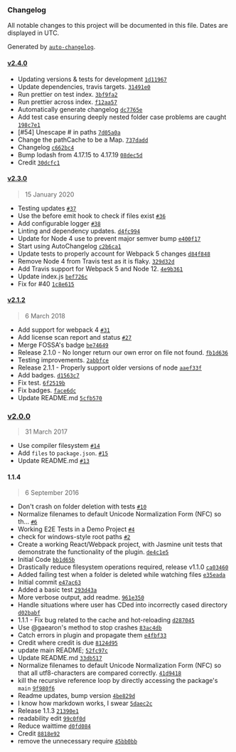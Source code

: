 ### Changelog

All notable changes to this project will be documented in this file. Dates are displayed in UTC.

Generated by [`auto-changelog`](https://github.com/CookPete/auto-changelog).

#### [v2.4.0](https://github.com/Urthen/case-sensitive-paths-webpack-plugin/compare/v2.3.0...v2.4.0)

- Updating versions & tests for development [`1d11967`](https://github.com/Urthen/case-sensitive-paths-webpack-plugin/commit/1d11967cf3d5d984629536ad51e03c9670c573ad)
- Update dependencies, travis targets. [`31491e0`](https://github.com/Urthen/case-sensitive-paths-webpack-plugin/commit/31491e01cf9360d2144ad656df1253e678af1407)
- Run prettier on test index. [`3bf9fa2`](https://github.com/Urthen/case-sensitive-paths-webpack-plugin/commit/3bf9fa22977d6ad61da5db0246d866c5b3e8af39)
- Run prettier across index. [`f12aa57`](https://github.com/Urthen/case-sensitive-paths-webpack-plugin/commit/f12aa577b7e2b932b28aa4e21555cdb12929c352)
- Automatically generate changelog [`dc7765e`](https://github.com/Urthen/case-sensitive-paths-webpack-plugin/commit/dc7765edb1c090a65c60005f790639a13345315a)
- Add test case ensuring deeply nested folder case problems are caught [`198c7e1`](https://github.com/Urthen/case-sensitive-paths-webpack-plugin/commit/198c7e1416f010fc4ee6c439319bbaf5aa960973)
- [#54] Unescape # in paths [`7d05a0a`](https://github.com/Urthen/case-sensitive-paths-webpack-plugin/commit/7d05a0a0945b1ef438da711297c1ab64b674d814)
- Change the pathCache to be a Map. [`737dadd`](https://github.com/Urthen/case-sensitive-paths-webpack-plugin/commit/737dadd4b02e377296c9cd2d7c02703e09bb771a)
- Changelog [`c662bc4`](https://github.com/Urthen/case-sensitive-paths-webpack-plugin/commit/c662bc43a8066f2714be7ea1289570b14821e47b)
- Bump lodash from 4.17.15 to 4.17.19 [`08dec5d`](https://github.com/Urthen/case-sensitive-paths-webpack-plugin/commit/08dec5da716fae307f99336de02fab63b15ae7a2)
- Credit [`30dcfc1`](https://github.com/Urthen/case-sensitive-paths-webpack-plugin/commit/30dcfc1c1ae091b1717ab18c98806a01358f664a)

#### [v2.3.0](https://github.com/Urthen/case-sensitive-paths-webpack-plugin/compare/v2.1.2...v2.3.0)

> 15 January 2020

- Testing updates [`#37`](https://github.com/Urthen/case-sensitive-paths-webpack-plugin/pull/37)
- Use the before emit hook to check if files exist [`#36`](https://github.com/Urthen/case-sensitive-paths-webpack-plugin/pull/36)
- Add configurable logger [`#38`](https://github.com/Urthen/case-sensitive-paths-webpack-plugin/issues/38)
- Linting and dependency updates. [`d4fc994`](https://github.com/Urthen/case-sensitive-paths-webpack-plugin/commit/d4fc99450ae45c2b631a4b949f92d62794ff52cf)
- Update for Node 4 use to prevent major semver bump [`e400f17`](https://github.com/Urthen/case-sensitive-paths-webpack-plugin/commit/e400f177f2414e183f03c271f9683a2006ee3f1e)
- Start using AutoChangelog [`c2b6ca1`](https://github.com/Urthen/case-sensitive-paths-webpack-plugin/commit/c2b6ca1f271dbac1565f27ab4be2a3f2712eea28)
- Update tests to properly account for Webpack 5 changes [`d84f848`](https://github.com/Urthen/case-sensitive-paths-webpack-plugin/commit/d84f848df707d68dc14595df86ff88920ea709ff)
- Remove Node 4 from Travis test as it is flaky. [`329d32d`](https://github.com/Urthen/case-sensitive-paths-webpack-plugin/commit/329d32d9b4614f73fe121743aeee2dedbf14cae9)
- Add Travis support for Webpack 5 and Node 12. [`4e9b361`](https://github.com/Urthen/case-sensitive-paths-webpack-plugin/commit/4e9b36135ef6a5f0b19f41cce45dc5b1a9431b8b)
- Update index.js [`bef726c`](https://github.com/Urthen/case-sensitive-paths-webpack-plugin/commit/bef726cd4686569f3fc7c8b84ea8bd6836c03f8a)
- Fix for #40 [`1c8e615`](https://github.com/Urthen/case-sensitive-paths-webpack-plugin/commit/1c8e615a52eeb180d140102e8c23a07a9ca40c60)

#### [v2.1.2](https://github.com/Urthen/case-sensitive-paths-webpack-plugin/compare/v2.0.0...v2.1.2)

> 6 March 2018

- Add support for webpack 4 [`#31`](https://github.com/Urthen/case-sensitive-paths-webpack-plugin/pull/31)
- Add license scan report and status [`#27`](https://github.com/Urthen/case-sensitive-paths-webpack-plugin/pull/27)
- Merge FOSSA's badge [`be74649`](https://github.com/Urthen/case-sensitive-paths-webpack-plugin/commit/be74649d64c70f8b79efe25c320e737c2ebef07a)
- Release 2.1.0 - No longer return our own error on file not found. [`fb1d636`](https://github.com/Urthen/case-sensitive-paths-webpack-plugin/commit/fb1d63653bdc83edc25aada8b8022a4d12fa330a)
- Testing improvements. [`2abbfce`](https://github.com/Urthen/case-sensitive-paths-webpack-plugin/commit/2abbfce8f963b48ad596f6f46065575216abd6a5)
- Release 2.1.1 - Properly support older versions of node [`aaef33f`](https://github.com/Urthen/case-sensitive-paths-webpack-plugin/commit/aaef33fc265522c223150756f059216c183b679e)
- Add badges. [`d1563c7`](https://github.com/Urthen/case-sensitive-paths-webpack-plugin/commit/d1563c769ccd288cebfb74e3de7b612103e9cf5a)
- Fix test. [`6f2519b`](https://github.com/Urthen/case-sensitive-paths-webpack-plugin/commit/6f2519b11e3ad6a521ffeee248bfda372023c636)
- Fix badges. [`face6dc`](https://github.com/Urthen/case-sensitive-paths-webpack-plugin/commit/face6dc4b5b6a0f9820d89e79cab308e2dede4b8)
- Update README.md [`5cfb570`](https://github.com/Urthen/case-sensitive-paths-webpack-plugin/commit/5cfb5709682a572df21d36d181c90629d2355e98)

### [v2.0.0](https://github.com/Urthen/case-sensitive-paths-webpack-plugin/compare/1.1.4...v2.0.0)

> 31 March 2017

- Use compiler filesystem [`#14`](https://github.com/Urthen/case-sensitive-paths-webpack-plugin/pull/14)
- Add `files` to `package.json`. [`#15`](https://github.com/Urthen/case-sensitive-paths-webpack-plugin/pull/15)
- Update README.md [`#13`](https://github.com/Urthen/case-sensitive-paths-webpack-plugin/pull/13)

#### 1.1.4

> 6 September 2016

- Don't crash on folder deletion with tests [`#10`](https://github.com/Urthen/case-sensitive-paths-webpack-plugin/pull/10)
- Normalize filenames to default Unicode Normalization Form (NFC) so th… [`#6`](https://github.com/Urthen/case-sensitive-paths-webpack-plugin/pull/6)
- Working E2E Tests in a Demo Project [`#4`](https://github.com/Urthen/case-sensitive-paths-webpack-plugin/pull/4)
- check for windows-style root paths [`#2`](https://github.com/Urthen/case-sensitive-paths-webpack-plugin/pull/2)
- Create a working React/Webpack project, with Jasmine unit tests that demonstrate the functionality of the plugin. [`de4c1e5`](https://github.com/Urthen/case-sensitive-paths-webpack-plugin/commit/de4c1e5cb9d7e8bcc229876735236c0043f5fdeb)
- Initial Code [`bb1d65b`](https://github.com/Urthen/case-sensitive-paths-webpack-plugin/commit/bb1d65b0f7b1240a06e1f873ebf5a45f06b7d5bb)
- Drastically reduce filesystem operations required, release v1.1.0 [`ca03460`](https://github.com/Urthen/case-sensitive-paths-webpack-plugin/commit/ca034602148adc7617e1edc39e7931f35de865b5)
- Added failing test when a folder is deleted while watching files [`e35eada`](https://github.com/Urthen/case-sensitive-paths-webpack-plugin/commit/e35eadacc86cdcdaa864a4166a199b13ac852837)
- Initial commit [`e47ac63`](https://github.com/Urthen/case-sensitive-paths-webpack-plugin/commit/e47ac63b7a914f90e912cd67967ade9866a3c543)
- Added a basic test [`293d43a`](https://github.com/Urthen/case-sensitive-paths-webpack-plugin/commit/293d43abc8fc2217182eb8d3cdee5a826938f7af)
- More verbose output, add readme. [`961e350`](https://github.com/Urthen/case-sensitive-paths-webpack-plugin/commit/961e350faec9c942c580b0a0d23917cda02eea8c)
- Handle situations where user has CDed into incorrectly cased directory [`d02babf`](https://github.com/Urthen/case-sensitive-paths-webpack-plugin/commit/d02babf89f0bf4251efbd7ca5d64a79211487a74)
- 1.1.1 - Fix bug related to the cache and hot-reloading [`d287045`](https://github.com/Urthen/case-sensitive-paths-webpack-plugin/commit/d2870450be2d33b8b9d4deb692e2fcf7d00d895c)
- Use @gaearon's method to stop crashes [`83ac4db`](https://github.com/Urthen/case-sensitive-paths-webpack-plugin/commit/83ac4dbfe1288e09ba1a2971f3d9cb95779ba52c)
- Catch errors in plugin and propagate them [`e4fbf33`](https://github.com/Urthen/case-sensitive-paths-webpack-plugin/commit/e4fbf333b624aa1543712967668f48ad8ea1d587)
- Credit where credit is due [`8124d95`](https://github.com/Urthen/case-sensitive-paths-webpack-plugin/commit/8124d9545534fce33e3fd96aa9c4df18af00e329)
- update main README; [`52fc97c`](https://github.com/Urthen/case-sensitive-paths-webpack-plugin/commit/52fc97c2464c78052bd41faeb2c7016f05205b40)
- Update README.md [`33db517`](https://github.com/Urthen/case-sensitive-paths-webpack-plugin/commit/33db51747e6c20281de6497223bcabe1eba65994)
- Normalize filenames to default Unicode Normalization Form (NFC) so that all utf8-characters are compared correctly. [`41d9418`](https://github.com/Urthen/case-sensitive-paths-webpack-plugin/commit/41d94181cc7f5ad52487b2e8058f82865eefe466)
- kill the recursive reference loop by directly accessing the package's `main` [`9f980f6`](https://github.com/Urthen/case-sensitive-paths-webpack-plugin/commit/9f980f633dcb68829ff13e70ed72a9c70da688d5)
- Readme updates, bump version [`4be829d`](https://github.com/Urthen/case-sensitive-paths-webpack-plugin/commit/4be829dd3bd39b1156ddbb6fbab9da794f8b6064)
- I know how markdown works, I swear [`5daec2c`](https://github.com/Urthen/case-sensitive-paths-webpack-plugin/commit/5daec2cddfa4eda51c68e29e2adb5041e6e35f9e)
- Release 1.1.3 [`21390e1`](https://github.com/Urthen/case-sensitive-paths-webpack-plugin/commit/21390e1d25ff9ed46229fb0541329e753a1f3410)
- readability edit [`99c0f0d`](https://github.com/Urthen/case-sensitive-paths-webpack-plugin/commit/99c0f0de1a570ed8b67a9464bdf9287f24dce10e)
- Reduce waittime [`d0fd084`](https://github.com/Urthen/case-sensitive-paths-webpack-plugin/commit/d0fd084236b231283191a4099c97584b2bba1676)
- Credit [`8818e92`](https://github.com/Urthen/case-sensitive-paths-webpack-plugin/commit/8818e920f1c3f3df696489e89c08498389972ffa)
- remove the unnecessary require [`45bb0bb`](https://github.com/Urthen/case-sensitive-paths-webpack-plugin/commit/45bb0bbc5cca9137714bafca40ec8e351e2c4dbb)
